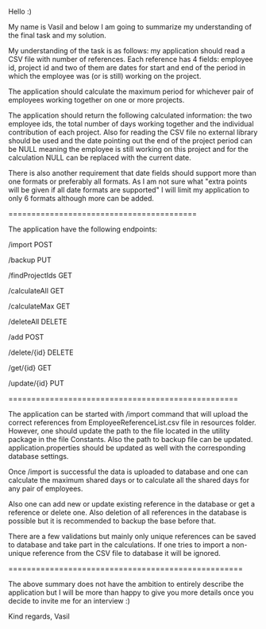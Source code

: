 Hello :)

My name is Vasil and below I am going to summarize my understanding of the final task and my solution.

My understanding of the task is as follows: my application should read a CSV file with number of references. Each reference has 4 fields: employee id, project id and two of them are dates for start and end of the period in which the employee was (or is still) working on the project.

The application should calculate the maximum period for whichever pair of employees working together on one or more projects.

The application should return the following calculated information: the two employee ids, the total number of days working together and the individual contribution of each project. Also for reading the CSV file no external library should be used and the date pointing out the end of the project period can be NULL meaning the employee is still working on this project and for the calculation NULL can be replaced with the current date.

There is also another requirement that date fields should support more than one formats or preferably all formats. As I am not sure what "extra points will be given if all date formats are supported" I will limit my application to only 6 formats although more can be added.

=========================================

The application have the following endpoints:

/import POST

/backup PUT

/findProjectIds GET

/calculateAll GET

/calculateMax GET

/deleteAll DELETE

/add POST

/delete/{id} DELETE

/get/{id} GET

/update/{id} PUT

==================================================

The application can be started with /import command that will upload the correct references from EmployeeReferenceList.csv file in resources folder. However, one should update the path to the file located in the utility package in the file Constants. Also the path to backup file can be updated. application.properties should be updated as well with the corresponding database settings.

Once /import is successful the data is uploaded to database and one can calculate the maximum shared days or to calculate all the shared days for any pair of employees.

Also one can add new or update existing reference in the database or get a reference or delete one. Also deletion of all references in the database is possible but it is recommended to backup the base before that.

There are a few validations but mainly only unique references can be saved to database and take part in the calculations. If one tries to import a non-unique reference from the CSV file to database it will be ignored.

===================================================

The above summary does not have the ambition to entirely describe the application but I will be more than happy to give you more details once you decide to invite me for an interview :)

Kind regards,
Vasil 

